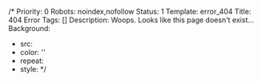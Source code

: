 /*
Priority: 0
Robots: noindex,nofollow
Status: 1
Template: error_404
Title: 404 Error
Tags: []
Description: Woops. Looks like this page doesn't exist...
Background:
- src:
- color: ''
- repeat:
- style: 
*/
